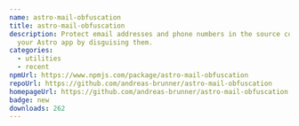 ```yaml
---
name: astro-mail-obfuscation
title: astro-mail-obfuscation
description: Protect email addresses and phone numbers in the source code of
  your Astro app by disguising them.
categories:
  - utilities
  - recent
npmUrl: https://www.npmjs.com/package/astro-mail-obfuscation
repoUrl: https://github.com/andreas-brunner/astro-mail-obfuscation
homepageUrl: https://github.com/andreas-brunner/astro-mail-obfuscation
badge: new
downloads: 262
---
```

